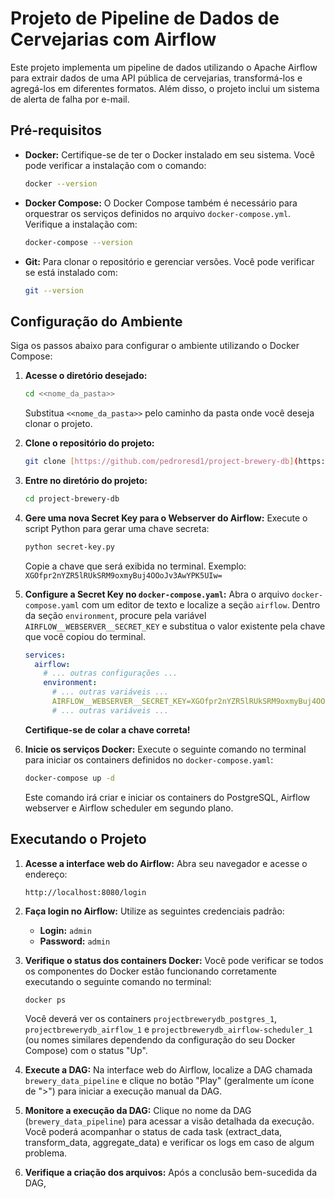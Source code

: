 # Projeto de Pipeline de Dados de Cervejarias com Airflow

Este projeto implementa um pipeline de dados utilizando o Apache Airflow para extrair dados de uma API pública de cervejarias, transformá-los e agregá-los em diferentes formatos. Além disso, o projeto inclui um sistema de alerta de falha por e-mail.

## Pré-requisitos

* **Docker:** Certifique-se de ter o Docker instalado em seu sistema. Você pode verificar a instalação com o comando:
    ```bash
    docker --version
    ```
* **Docker Compose:** O Docker Compose também é necessário para orquestrar os serviços definidos no arquivo `docker-compose.yml`. Verifique a instalação com:
    ```bash
    docker-compose --version
    ```
* **Git:** Para clonar o repositório e gerenciar versões. Você pode verificar se está instalado com:
    ```bash
    git --version
    ```

## Configuração do Ambiente

Siga os passos abaixo para configurar o ambiente utilizando o Docker Compose:

1.  **Acesse o diretório desejado:**
    ```bash
    cd <<nome_da_pasta>>
    ```
    Substitua `<<nome_da_pasta>>` pelo caminho da pasta onde você deseja clonar o projeto.

2.  **Clone o repositório do projeto:**
    ```bash
    git clone [https://github.com/pedroresd1/project-brewery-db](https://github.com/pedroresd1/project-brewery-db)
    ```

3.  **Entre no diretório do projeto:**
    ```bash
    cd project-brewery-db
    ```

4.  **Gere uma nova Secret Key para o Webserver do Airflow:**
    Execute o script Python para gerar uma chave secreta:
    ```bash
    python secret-key.py
    ```
    Copie a chave que será exibida no terminal. Exemplo: `XGOfpr2nYZR5lRUkSRM9oxmyBuj4OOoJv3AwYPK5UIw=`

5.  **Configure a Secret Key no `docker-compose.yaml`:**
    Abra o arquivo `docker-compose.yaml` com um editor de texto e localize a seção `airflow`. Dentro da seção `environment`, procure pela variável `AIRFLOW__WEBSERVER__SECRET_KEY` e substitua o valor existente pela chave que você copiou do terminal.

    ```yaml
    services:
      airflow:
        # ... outras configurações ...
        environment:
          # ... outras variáveis ...
          AIRFLOW__WEBSERVER__SECRET_KEY=XGOfpr2nYZR5lRUkSRM9oxmyBuj4OOoJv3AwYPK5UIw=
          # ... outras variáveis ...
    ```
    **Certifique-se de colar a chave correta!**

6.  **Inicie os serviços Docker:**
    Execute o seguinte comando no terminal para iniciar os containers definidos no `docker-compose.yaml`:
    ```bash
    docker-compose up -d
    ```
    Este comando irá criar e iniciar os containers do PostgreSQL, Airflow webserver e Airflow scheduler em segundo plano.

## Executando o Projeto

1.  **Acesse a interface web do Airflow:**
    Abra seu navegador e acesse o endereço:
    ```
    http://localhost:8080/login
    ```

2.  **Faça login no Airflow:**
    Utilize as seguintes credenciais padrão:
    * **Login:** `admin`
    * **Password:** `admin`

3.  **Verifique o status dos containers Docker:**
    Você pode verificar se todos os componentes do Docker estão funcionando corretamente executando o seguinte comando no terminal:
    ```bash
    docker ps
    ```
    Você deverá ver os containers `projectbrewerydb_postgres_1`, `projectbrewerydb_airflow_1` e `projectbrewerydb_airflow-scheduler_1` (ou nomes similares dependendo da configuração do seu Docker Compose) com o status "Up".

4.  **Execute a DAG:**
    Na interface web do Airflow, localize a DAG chamada `brewery_data_pipeline` e clique no botão "Play" (geralmente um ícone de ">") para iniciar a execução manual da DAG.

5.  **Monitore a execução da DAG:**
    Clique no nome da DAG (`brewery_data_pipeline`) para acessar a visão detalhada da execução. Você poderá acompanhar o status de cada task (extract\_data, transform\_data, aggregate\_data) e verificar os logs em caso de algum problema.

6.  **Verifique a criação dos arquivos:**
    Após a conclusão bem-sucedida da DAG,
